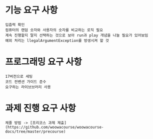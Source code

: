 # 기능 요구 사항
 	입춥력 확인
 	컴퓨터의 랜덤 숫자와 사용자의 숫자를 비교하는 로직 필요
 	계속 진행할지 말지 선택하는 것으로 보아 run과 play 개념을 나눌 필요가 있어보임
 	예외 처리는 llegalArgumentException를 방생시켜 할 것
# 프로그래밍 요구 사항
	17버전으로 세팅
	코드 컨벤션 가이드 준수
	요구하는 라이브브러리 사용
# 과제 진행 요구 사항
	체줄 방법 -> [프리코스 과제 제출](https://github.com/woowacourse/woowacourse-docs/tree/master/precourse) 